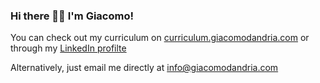 ### Hi there 👋🏼 I'm Giacomo!

You can check out my curriculum on [curriculum.giacomodandria.com](https://curriculum.giacomodandria.com) or through my [LinkedIn profilte](https://www.linkedin.com/in/giacomodandria/)

Alternatively, just email me directly at [info@giacomodandria.com](mailto:info@giacomodandria.com)
